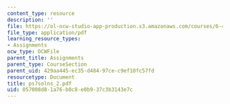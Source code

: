 ```yaml
---
content_type: resource
description: ''
file: https://ol-ocw-studio-app-production.s3.amazonaws.com/courses/6-451-principles-of-digital-communication-ii-spring-2005/057008d81a76b0c8e0b937c3b3143e7c_ps7solns_2.pdf
file_type: application/pdf
learning_resource_types:
- Assignments
ocw_type: OCWFile
parent_title: Assignments
parent_type: CourseSection
parent_uid: 429aa445-ec35-d484-97ce-c9ef10fc57fd
resourcetype: Document
title: ps7solns_2.pdf
uid: 057008d8-1a76-b0c8-e0b9-37c3b3143e7c
---
```

